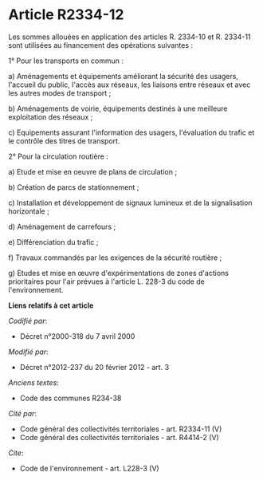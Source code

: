 # Article R2334-12

Les sommes allouées en application des articles R. 2334-10 et R. 2334-11 sont utilisées au financement des opérations
suivantes : 

1° Pour les transports en commun : 

a) Aménagements et équipements améliorant la sécurité des usagers, l'accueil du public, l'accès aux réseaux, les liaisons
entre réseaux et avec les autres modes de transport ; 

b) Aménagements de voirie, équipements destinés à une meilleure exploitation des réseaux ; 

c) Equipements assurant l'information des usagers, l'évaluation du trafic et le contrôle des titres de transport. 

2° Pour la circulation routière : 

a) Etude et mise en oeuvre de plans de circulation ; 

b) Création de parcs de stationnement ; 

c) Installation et développement de signaux lumineux et de la signalisation horizontale ; 

d) Aménagement de carrefours ; 

e) Différenciation du trafic ; 

f) Travaux commandés par les exigences de la sécurité routière ; 

g) Etudes et mise en œuvre d'expérimentations de zones d'actions prioritaires pour l'air prévues à l'article L. 228-3 du code
de l'environnement.

**Liens relatifs à cet article**

_Codifié par_:

  - Décret n°2000-318 du 7 avril 2000

_Modifié par_:

  - Décret n°2012-237 du 20 février 2012 - art. 3

_Anciens textes_:

  - Code des communes R234-38

_Cité par_:

  - Code général des collectivités territoriales - art. R2334-11 (V)
  - Code général des collectivités territoriales - art. R4414-2 (V)

_Cite_:

  - Code de l'environnement - art. L228-3 (V)
